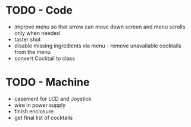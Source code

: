 # TODO - Code


- improve menu so that arrow can move down screen and menu scrolls only when needed
- taster shot
- disable missing ingredients via menu - remove unavailable cocktails from the menu
- convert Cocktail to class

# TODO - Machine
- casement for LCD and Joystick
- wire in power supply
- finish enclosure
- get final list of cocktails


